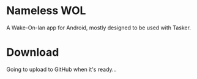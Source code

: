 Nameless WOL
============

A Wake-On-lan app for Android, mostly designed to be used with Tasker.

Download
========

Going to upload to GitHub when it's ready...